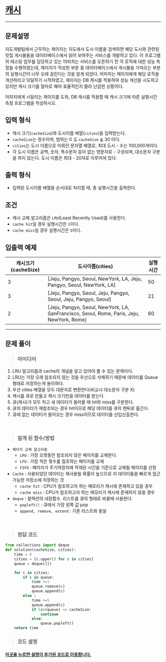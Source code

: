 
<h1><strong ><a href="https://programmers.co.kr/learn/courses/30/lessons/17680">캐시</a></strong></h1>
<hr>

## 문제설명
지도개발팀에서 근무하는 제이지는 지도에서 도시 이름을 검색하면 해당 도시와 관련된 맛집 게시물들을 데이터베이스에서 읽어 보여주는 서비스를 개발하고 있다.
이 프로그램의 테스팅 업무를 담당하고 있는 어피치는 서비스를 오픈하기 전 각 로직에 대한 성능 측정을 수행하였는데, 제이지가 작성한 부분 중 데이터베이스에서 게시물을 가져오는 부분의 실행시간이 너무 오래 걸린다는 것을 알게 되었다.
어피치는 제이지에게 해당 로직을 개선하라고 닦달하기 시작하였고, 제이지는 DB 캐시를 적용하여 성능 개선을 시도하고 있지만 캐시 크기를 얼마로 해야 효율적인지 몰라 난감한 상황이다.

어피치에게 시달리는 제이지를 도와, DB 캐시를 적용할 때 캐시 크기에 따른 실행시간 측정 프로그램을 작성하시오.

## 입력 형식
- 캐시 크기(`cacheSize`)와 도시이름 배열(`cities`)을 입력받는다.
- `cacheSize`는 정수이며, 범위는 0 ≦ `cacheSize` ≦ 30 이다.
- `cities`는 도시 이름으로 이뤄진 문자열 배열로, 최대 도시 - 수는 100,000개이다.
- 각 도시 이름은 공백, 숫자, 특수문자 등이 없는 영문자로 - 구성되며, 대소문자 구분을 하지 않는다. 도시 이름은 최대 - 20자로 이루어져 있다.

## 출력 형식
- 입력된 도시이름 배열을 순서대로 처리할 때, 총 실행시간을 출력한다.

## 조건
- 캐시 교체 알고리즘은 `LRU`(Least Recently Used)를 사용한다.
- `cache hit`일 경우 실행시간은 `1`이다.
- `cache miss`일 경우 실행시간은 `5`이다.

## 입출력 예제

|캐시크기(cacheSize)|	도시이름(cities)|	실행시간|
|---|---|---|
|3|	[Jeju, Pangyo, Seoul, NewYork, LA, Jeju, Pangyo, Seoul, NewYork, LA]|	50|
|3|	[Jeju, Pangyo, Seoul, Jeju, Pangyo, Seoul, Jeju, Pangyo, Seoul]|	21|
|2|	[Jeju, Pangyo, Seoul, NewYork, LA, SanFrancisco, Seoul, Rome, Paris, Jeju, NewYork, Rome]|	60|

<hr>

## 문제 풀이

> ### 아이디어
1. LRU 알고리즘과 cache의 개념을 알고 있어야 풀 수 있는 문제이다.
2. LRU는 가장 오래 참조되지 않는 것을 우선으로 삭제하기 때문에 데이터를 Queue형태로 저장하는게 용이하다.
3. 우선 cities 배열을 모두 대문자로 변환한다(비교시 대소문자 구분 X)
4. 캐시를 큐로 만들고 캐시 크기만큼 데이터를 받는다.
5. 큐(캐시)가 모두 차고 새 데이터가 들어올 때 hit와 miss를 구분한다.
6. 큐의 데이터가 재참조되는 경우 hit이므로 해당 데이터를 큐의 맨뒤로 옮긴다.
7. 큐에 없는 데이터가 들어오는 경우 miss이므로 데이터를 선입선출한다.

<br>

> ### 알게 된 함수/방법
- `페이지 교체 알고리즘`
    - `LRU` : 가장 오랫동안 참조되지 않은 페이지를 교체한다.
    - `LFU` : 가장 적은 횟수를 참조하는 페이지를 교체
    - `FIFO` : 페이지가 주기억장치에 적재된 시간을 기준으로 교체될 페이지를 선정
- `Cache` : 사용되었던 데이터는 재사용될 확률이 높으므로 이 데이터들을 빠르게 접근 가능한 저장소에 저장하는 것
    - `cache hit` : CPU가 참조하고자 하는 메모리가 캐시에 존재하고 있을 경우
    - `cache miss` : CPU가 참조하고자 하는 메모리가 캐시에 존재하지 않을 경우
- `deque` : 컬렉션의 내장함수. 리스트를 큐의 형태로 바꿀때 사용한다.
    - `popleft()` : 큐에서 가장 왼쪽 값 pop
    - `append, remove, extend` : 기존 리스트와 동일
    
<br>

> ### 정답 코드
```python
from collections import deque
def solution(cacheSize, cities):
    time = 0
    cities = [c.upper() for c in cities]
    queue = deque([])

    for c in cities:
        if c in queue:
            time +=1
            queue.remove(c)
            queue.append(c)
        else :
            time +=5
            queue.append(c)
            if len(queue) <= cacheSize:
                continue
            else:
                queue.popleft()
    return time
```

> ### 코드 설명
<h4><a href="../pyCode/19-2 캐시.py">이곳을 누르면 설명이 추가된 코드로 이동합니다.</a></h4>
